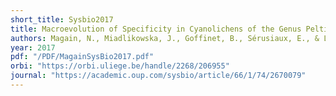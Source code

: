 ```yaml
---
short_title: Sysbio2017
title: Macroevolution of Specificity in Cyanolichens of the Genus Peltigera Section Polydactylon (Lecanoromycetes, Ascomycota)
authors: Magain, N., Miadlikowska, J., Goffinet, B., Sérusiaux, E., & Lutzoni, F. 
year: 2017
pdf: "/PDF/MagainSysBio2017.pdf"
orbi: "https://orbi.uliege.be/handle/2268/206955"
journal: "https://academic.oup.com/sysbio/article/66/1/74/2670079"
---
```

